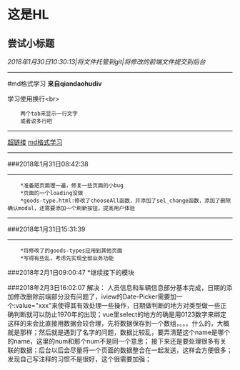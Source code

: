 这是HL
===
尝试小标题
---

*2018年1月30日10:30:13|将文件托管到git|将修改的前端文件提交到后台*
***
#md格式学习
**来自qiandaohudiv**

学习使用换行\<br><br>

		两个tab来显示一行文字
		或者说多行吧

***

[超链接](https://github.com/qiandaohudiv)
[md格式学习](#md格式学习)

***
###2018年1月31日08:42:38
***
		*准备把页面理一遍，修复一些页面的小bug
		*页面的一个loading没做
		*goods-type.html:修改了chooseAll函数，并添加了sel_change函数，添加了删除确认modal，还需要添加一个刷新按钮，提高用户体验

***
###2018年1月31日15:31:39
***
		*将修改了的goods-types应用到其他页面
		*写得有些乱，考虑先实现全部业务功能

###2018年2月1日09:00:47
		*继续接下的模块
		



###2018年2月3日16:02:07
	解决：
		人员信息和车辆信息部分基本完成，日期的添加修改删除前端部分没有问题了，iview的Date-Picker需要加一个:value="xxx"来使得其有效处理一些操作，日期做判断的地方对类型做一些正确判断就可以防止1970年的出现；vue里select的地方的确是用0123数字来绑定这样的来会比直接用数据会较合理，先将数据保存到一个数组，。。。什么的，大概就是那样；然后就是遇到了名字的问题，数据比较乱，要弄清楚这个name是哪个的name，这里的num和那个num不是同一个意思；
	接下来还是要处理很多有关联的数据；后台以后会尽量将一个页面的数据整合在一起发送，这样会方便很多；
	发现自己写注释的习惯不是很好，这个很需要加强；